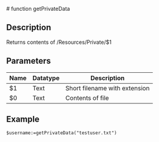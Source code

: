 <!--
getPrivateData ( short filename with extension : TEXT ) -> contentsOfFile : TEXT
 -->
 ﻿# function getPrivateData

## Description
Returns contents of /Resources/Private/$1

## Parameters
| Name | Datatype |Description |
|--|--|--|
|$1|Text|Short filename with extension|
|$0|Text|Contents of file|

## Example

```4d
$username:=getPrivateData("testuser.txt")
```
